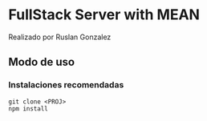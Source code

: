 # FullStack Server with MEAN
Realizado por Ruslan Gonzalez

## Modo de uso
### Instalaciones recomendadas
```
git clone <PROJ>
npm install
```
